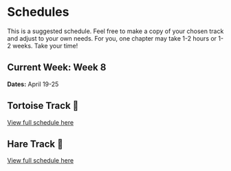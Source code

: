 # Schedules

This is a suggested schedule. Feel free to make a copy of your chosen track and adjust to your own needs. For you, one chapter may take 1-2 hours or 1-2 weeks. Take your time!

## Current Week: Week 8

**Dates:** April 19-25

## Tortoise Track 🐢

[View full schedule here](./tortoise_track.md)

## Hare Track 🐇

[View full schedule here](./hare_track.md)
